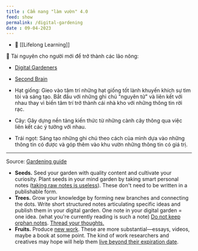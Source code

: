 ```yaml
---
title : Cẩm nang "làm vườn" 4.0
feed: show
permalink: /digital-gardening
date : 09-04-2023
---
```


- 🔗  [[Lifelong Learning]]

💎  Tài nguyên cho người mới để trở thành các lão nông: 
- [Digital Gardeners](https://github.com/MaggieAppleton/digital-gardeners)
- [Second Brain](https://github.com/KasperZutterman/Second-Brain) 

- Hạt giống: Gieo vào tâm trí những hạt giống tốt lành khuyến khích sự tìm tòi và sáng tạo. Bắt đầu với những ghi chú "nguyên tử" và liên kết với nhau thay vì biến tâm trí trở thành cái nhà kho với những thông tin rời rạc.
- Cây: Gây dựng nền tảng kiến thức từ những cành cây thông qua việc liên kết các ý tưởng với nhau. 
- Trái ngọt: Sáng tạo những ghi chú theo cách của mình dựa vào những thông tin có được và góp thêm vào khu vườn những thông tin có giá trị.

---
Source: [Gardening guide](https://www.mentalnodes.com/a-gardening-guide-for-your-mind)
-   **Seeds.** Seed your garden with quality content and cultivate your curiosity. Plant seeds in your mind garden by taking smart personal notes ([taking raw notes is useless](https://www.mentalnodes.com/taking-raw-notes-is-useless)). These don't need to be written in a publishable form.
-   **Trees.** Grow your knowledge by forming new branches and connecting the dots. Write short structured notes articulating specific ideas and publish them in your digital garden. One note in your digital garden = one idea. (what you're currently reading is such a note) [Do not keep orphan notes](https://www.mentalnodes.com/do-not-keep-orphan-notes). [Thread your thoughts.](https://www.mentalnodes.com/threaded-thinking-instead-of-linear-thinking)
-   **Fruits.** Produce [new work](https://www.mentalnodes.com/on-the-newness-of-ideas). These are more substantial—essays, videos, maybe a book at some point. The kind of work researchers and creatives may hope will help them [live beyond their expiration date](https://www.mentalnodes.com/living-beyond-your-expiration-date).



